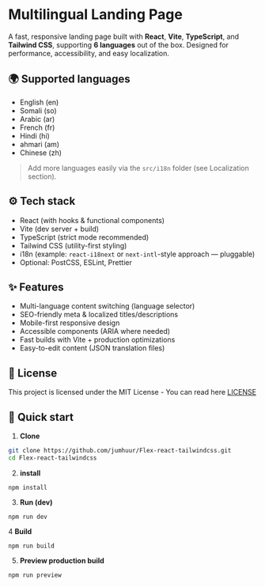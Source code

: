 # Multilingual Landing Page

A fast, responsive landing page built with **React**, **Vite**, **TypeScript**, and **Tailwind CSS**, supporting **6 languages** out of the box. Designed for performance, accessibility, and easy localization.

## 🌍 Supported languages

- English (en)
- Somali (so)
- Arabic (ar)
- French (fr)
- Hindi (hi)
- ahmari (am)
- Chinese (zh)

> Add more languages easily via the `src/i18n` folder (see Localization section).

## ⚙️ Tech stack

- React (with hooks & functional components)
- Vite (dev server + build)
- TypeScript (strict mode recommended)
- Tailwind CSS (utility-first styling)
- i18n (example: `react-i18next` or `next-intl`-style approach — pluggable)
- Optional: PostCSS, ESLint, Prettier

## ✨ Features

- Multi-language content switching (language selector)
- SEO-friendly meta & localized titles/descriptions
- Mobile-first responsive design
- Accessible components (ARIA where needed)
- Fast builds with Vite + production optimizations
- Easy-to-edit content (JSON translation files)

## 📜 License

This project is licensed under the MIT License - You can read here [LICENSE](""https://github.com/jumhuur/Flex-react-tailwindcss/blob/main/LICENSE)

## 🚀 Quick start

1. **Clone**

```bash
git clone https://github.com/jumhuur/Flex-react-tailwindcss.git
cd Flex-react-tailwindcss
```

2. **install**

```
npm install
```

3. **Run (dev)**

```
npm run dev
```

4 **Build**

```
npm run build
```

5. **Preview production build**

```
npm run preview

```
